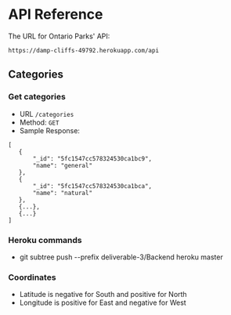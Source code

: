 # API Reference

The URL for Ontario Parks' API:
```
https://damp-cliffs-49792.herokuapp.com/api
```

## Categories

### Get categories 
 - URL `/categories`
 - Method: `GET`
 - Sample Response:
 ```
 [
    {
        "_id": "5fc1547cc578324530ca1bc9",
        "name": "general"
    },
    {
        "_id": "5fc1547cc578324530ca1bca",
        "name": "natural"
    },
    {...},
    {...}
 ]
 ```

### Heroku commands
 - git subtree push --prefix deliverable-3/Backend heroku master

### Coordinates 
 - Latitude is negative for South and positive for North
 - Longitude is positive for East and negative for West

